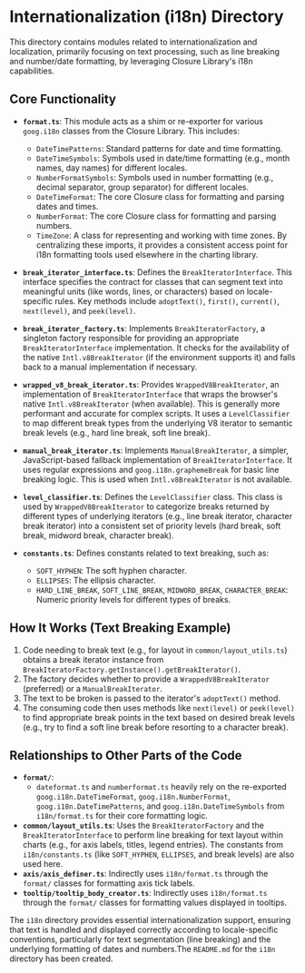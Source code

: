 # Internationalization (i18n) Directory

This directory contains modules related to internationalization and localization, primarily focusing on text processing, such as line breaking and number/date formatting, by leveraging Closure Library's i18n capabilities.

## Core Functionality

*   **`format.ts`**: This module acts as a shim or re-exporter for various `goog.i18n` classes from the Closure Library. This includes:
    *   `DateTimePatterns`: Standard patterns for date and time formatting.
    *   `DateTimeSymbols`: Symbols used in date/time formatting (e.g., month names, day names) for different locales.
    *   `NumberFormatSymbols`: Symbols used in number formatting (e.g., decimal separator, group separator) for different locales.
    *   `DateTimeFormat`: The core Closure class for formatting and parsing dates and times.
    *   `NumberFormat`: The core Closure class for formatting and parsing numbers.
    *   `TimeZone`: A class for representing and working with time zones.
    By centralizing these imports, it provides a consistent access point for i18n formatting tools used elsewhere in the charting library.

*   **`break_iterator_interface.ts`**: Defines the `BreakIteratorInterface`. This interface specifies the contract for classes that can segment text into meaningful units (like words, lines, or characters) based on locale-specific rules. Key methods include `adoptText()`, `first()`, `current()`, `next(level)`, and `peek(level)`.

*   **`break_iterator_factory.ts`**: Implements `BreakIteratorFactory`, a singleton factory responsible for providing an appropriate `BreakIteratorInterface` implementation. It checks for the availability of the native `Intl.v8BreakIterator` (if the environment supports it) and falls back to a manual implementation if necessary.

*   **`wrapped_v8_break_iterator.ts`**: Provides `WrappedV8BreakIterator`, an implementation of `BreakIteratorInterface` that wraps the browser's native `Intl.v8BreakIterator` (when available). This is generally more performant and accurate for complex scripts. It uses a `LevelClassifier` to map different break types from the underlying V8 iterator to semantic break levels (e.g., hard line break, soft line break).

*   **`manual_break_iterator.ts`**: Implements `ManualBreakIterator`, a simpler, JavaScript-based fallback implementation of `BreakIteratorInterface`. It uses regular expressions and `goog.i18n.graphemeBreak` for basic line breaking logic. This is used when `Intl.v8BreakIterator` is not available.

*   **`level_classifier.ts`**: Defines the `LevelClassifier` class. This class is used by `WrappedV8BreakIterator` to categorize breaks returned by different types of underlying iterators (e.g., line break iterator, character break iterator) into a consistent set of priority levels (hard break, soft break, midword break, character break).

*   **`constants.ts`**: Defines constants related to text breaking, such as:
    *   `SOFT_HYPHEN`: The soft hyphen character.
    *   `ELLIPSES`: The ellipsis character.
    *   `HARD_LINE_BREAK`, `SOFT_LINE_BREAK`, `MIDWORD_BREAK`, `CHARACTER_BREAK`: Numeric priority levels for different types of breaks.

## How It Works (Text Breaking Example)

1.  Code needing to break text (e.g., for layout in `common/layout_utils.ts`) obtains a break iterator instance from `BreakIteratorFactory.getInstance().getBreakIterator()`.
2.  The factory decides whether to provide a `WrappedV8BreakIterator` (preferred) or a `ManualBreakIterator`.
3.  The text to be broken is passed to the iterator's `adoptText()` method.
4.  The consuming code then uses methods like `next(level)` or `peek(level)` to find appropriate break points in the text based on desired break levels (e.g., try to find a soft line break before resorting to a character break).

## Relationships to Other Parts of the Code

*   **`format/`**:
    *   `dateformat.ts` and `numberformat.ts` heavily rely on the re-exported `goog.i18n.DateTimeFormat`, `goog.i18n.NumberFormat`, `goog.i18n.DateTimePatterns`, and `goog.i18n.DateTimeSymbols` from `i18n/format.ts` for their core formatting logic.
*   **`common/layout_utils.ts`**: Uses the `BreakIteratorFactory` and the `BreakIteratorInterface` to perform line breaking for text layout within charts (e.g., for axis labels, titles, legend entries). The constants from `i18n/constants.ts` (like `SOFT_HYPHEN`, `ELLIPSES`, and break levels) are also used here.
*   **`axis/axis_definer.ts`**: Indirectly uses `i18n/format.ts` through the `format/` classes for formatting axis tick labels.
*   **`tooltip/tooltip_body_creator.ts`**: Indirectly uses `i18n/format.ts` through the `format/` classes for formatting values displayed in tooltips.

The `i18n` directory provides essential internationalization support, ensuring that text is handled and displayed correctly according to locale-specific conventions, particularly for text segmentation (line breaking) and the underlying formatting of dates and numbers.The `README.md` for the `i18n` directory has been created.
